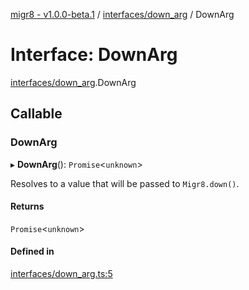 [migr8 - v1.0.0-beta.1](../README.md) / [interfaces/down_arg](../modules/interfaces_down_arg.md) / DownArg

# Interface: DownArg

[interfaces/down_arg](../modules/interfaces_down_arg.md).DownArg

## Callable

### DownArg

▸ **DownArg**(): `Promise`<`unknown`\>

Resolves to a value that will be passed to `Migr8.down()`.

#### Returns

`Promise`<`unknown`\>

#### Defined in

[interfaces/down_arg.ts:5](https://github.com/prasadrajandran/migr8/blob/560fe49/src/interfaces/down_arg.ts#L5)

